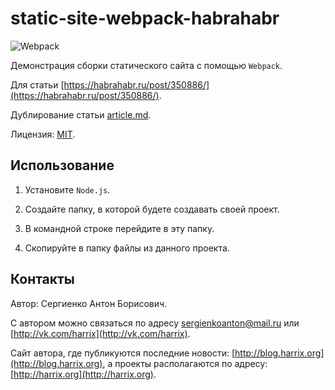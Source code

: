 # static-site-webpack-habrahabr

![Webpack](https://raw.githubusercontent.com/Harrix/static-site-webpack-habrahabr/master/docs/img/thumbnail.png)

Демонстрация сборки статического сайта с помощью `Webpack`.

Для статьи [https://habrahabr.ru/post/350886/](https://habrahabr.ru/post/350886/).

Дублирование статьи [article.md](https://github.com/Harrix/static-site-webpack-habrahabr/blob/master/docs/article.md).

Лицензия: [MIT](https://github.com/Harrix/static-site-webpack-habrahabr/blob/master/LICENSE.md).

## Использование

1. Установите `Node.js`.

2. Создайте папку, в которой будете создавать своей проект.

3. В командной строке перейдите в эту папку.

4. Скопируйте в папку файлы из данного проекта.

## Контакты

Автор: Сергиенко Антон Борисович.

С автором можно связаться по адресу [sergienkoanton@mail.ru](mailto:sergienkoanton@mail.ru) или  [http://vk.com/harrix](http://vk.com/harrix).

Сайт автора, где публикуются последние новости: [http://blog.harrix.org](http://blog.harrix.org), а проекты располагаются по адресу: [http://harrix.org](http://harrix.org).
